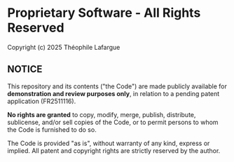 # Proprietary Software - All Rights Reserved

Copyright (c) 2025 Théophile Lafargue

## NOTICE

This repository and its contents ("the Code") are made publicly available for **demonstration and review purposes only**, in relation to a pending patent application (FR2511116).

**No rights are granted** to copy, modify, merge, publish, distribute, sublicense, and/or sell copies of the Code, or to permit persons to whom the Code is furnished to do so.

The Code is provided "as is", without warranty of any kind, express or implied. All patent and copyright rights are strictly reserved by the author.
